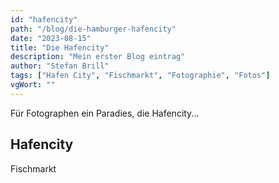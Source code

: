 ```yaml
---
id: "hafencity"
path: "/blog/die-hamburger-hafencity"
date: "2023-08-15"
title: "Die Hafencity"
description: "Mein erster Blog eintrag"
author: "Stefan Brill"
tags: ["Hafen City", "Fischmarkt", "Fotographie", "Fotos"]
vgWort: ""
---
```


Für Fotographen ein Paradies, die Hafencity...

## Hafencity

Fischmarkt

